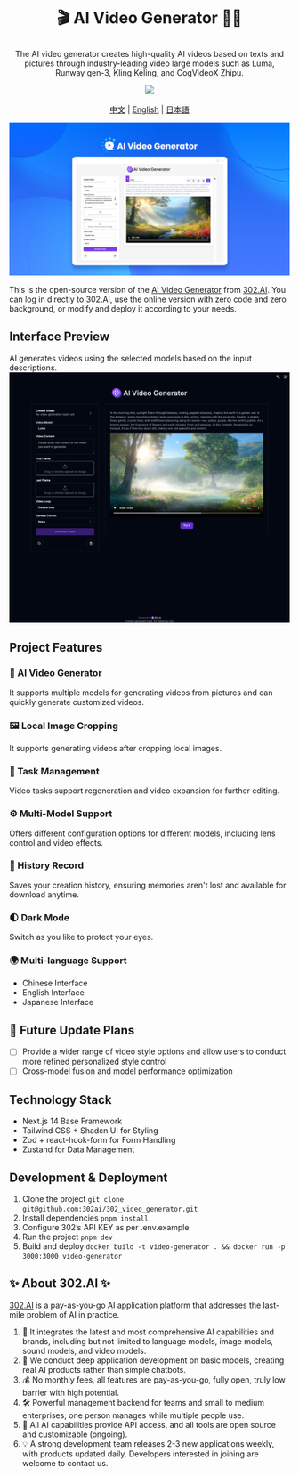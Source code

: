 # <p align="center">🎬 AI Video Generator 🚀✨</p>

<p align="center">The AI video generator creates high-quality AI videos based on texts and pictures through industry-leading video large models such as Luma, Runway gen-3, Kling Keling, and CogVideoX Zhipu.</p>

<p align="center"><a href="https://302.ai/en/tools/vgen/" target="blank"><img src="https://file.302ai.cn/gpt/imgs/github/302_badge.png" /></a></p >

<p align="center"><a href="README_zh.md">中文</a> | <a href="README.md">English</a> | <a href="README_ja.md">日本語</a></p>

![v-gen](docs/AI视频生成器en.png)

This is the open-source version of the [AI Video Generator](https://302.ai/en/tools/vgen/) from [302.AI](https://302.ai). You can log in directly to 302.AI, use the online version with zero code and zero background, or modify and deploy it according to your needs.

## Interface Preview
AI generates videos using the selected models based on the input descriptions.
![v-gen](docs/en.png)

## Project Features

### 🎥 AI Video Generator
It supports multiple models for generating videos from pictures and can quickly generate customized videos.
### 🖼️ Local Image Cropping
It supports generating videos after cropping local images.
### 🔄 Task Management
Video tasks support regeneration and video expansion for further editing.
### ⚙️ Multi-Model Support
Offers different configuration options for different models, including lens control and video effects.
### 📜 History Record
Saves your creation history, ensuring memories aren't lost and available for download anytime.
### 🌓 Dark Mode
Switch as you like to protect your eyes.
### 🌍 Multi-language Support
- Chinese Interface
- English Interface
- Japanese Interface

## 🚩 Future Update Plans 
- [ ] Provide a wider range of video style options and allow users to conduct more refined personalized style control
- [ ] Cross-model fusion and model performance optimization

## Technology Stack

- Next.js 14 Base Framework
- Tailwind CSS + Shadcn UI for Styling
- Zod + react-hook-form for Form Handling
- Zustand for Data Management

## Development & Deployment

1. Clone the project `git clone git@github.com:302ai/302_video_generator.git`
2. Install dependencies `pnpm install`
3. Configure 302’s API KEY as per .env.example
4. Run the project `pnpm dev`
5. Build and deploy `docker build -t video-generator . && docker run -p 3000:3000 video-generator`


## ✨ About 302.AI ✨

[302.AI](https://302.ai) is a pay-as-you-go AI application platform that addresses the last-mile problem of AI in practice.

1. 🧠 It integrates the latest and most comprehensive AI capabilities and brands, including but not limited to language models, image models, sound models, and video models.
2. 🚀 We conduct deep application development on basic models, creating real AI products rather than simple chatbots.
3. 💰 No monthly fees, all features are pay-as-you-go, fully open, truly low barrier with high potential.
4. 🛠 Powerful management backend for teams and small to medium enterprises; one person manages while multiple people use.
5. 🔗 All AI capabilities provide API access, and all tools are open source and customizable (ongoing).
6. 💡 A strong development team releases 2-3 new applications weekly, with products updated daily. Developers interested in joining are welcome to contact us.
